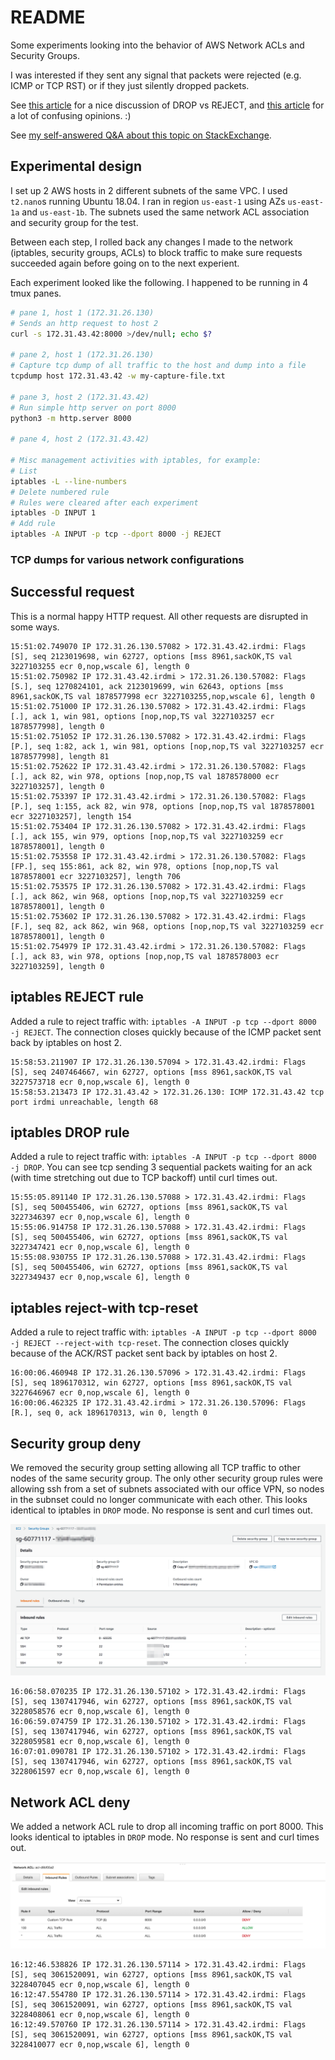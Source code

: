 # README

Some experiments looking into the behavior of AWS Network ACLs and Security Groups.

I was interested if they sent any signal that packets were rejected (e.g. ICMP or TCP RST) or if they just silently dropped packets.

See [this article](http://www.chiark.greenend.org.uk/~peterb/network/drop-vs-reject) for a nice discussion of DROP vs REJECT, and [this article](https://serverfault.com/questions/157375/reject-vs-drop-when-using-iptables) for a lot of confusing opinions. :)

See [my self-answered Q&A about this topic on StackExchange](https://serverfault.com/questions/1028863/do-aws-security-groups-and-rules-and-network-acls-reject-or-drop-traffic/1028864#1028864).

## Experimental design

I set up 2 AWS hosts in 2 different subnets of the same VPC. I used `t2.nano`s running Ubuntu 18.04. I ran in region `us-east-1` using AZs `us-east-1a` and `us-east-1b`. The subnets used the same network ACL association and security group for the test.

Between each step, I rolled back any changes I made to the network (iptables, security groups, ACLs) to block traffic to make sure requests succeeded again before going on to the next experient.

Each experiment looked like the following. I happened to be running in 4 tmux panes.

```bash
# pane 1, host 1 (172.31.26.130)
# Sends an http request to host 2
curl -s 172.31.43.42:8000 >/dev/null; echo $?

# pane 2, host 1 (172.31.26.130)
# Capture tcp dump of all traffic to the host and dump into a file
tcpdump host 172.31.43.42 -w my-capture-file.txt

# pane 3, host 2 (172.31.43.42)
# Run simple http server on port 8000
python3 -m http.server 8000

# pane 4, host 2 (172.31.43.42)

# Misc management activities with iptables, for example:
# List
iptables -L --line-numbers
# Delete numbered rule
# Rules were cleared after each experiment
iptables -D INPUT 1
# Add rule
iptables -A INPUT -p tcp --dport 8000 -j REJECT
```

### TCP dumps for various network configurations

## Successful request

This is a normal happy HTTP request. All other requests are disrupted in some ways.

```
15:51:02.749070 IP 172.31.26.130.57082 > 172.31.43.42.irdmi: Flags [S], seq 2123019698, win 62727, options [mss 8961,sackOK,TS val 3227103255 ecr 0,nop,wscale 6], length 0
15:51:02.750982 IP 172.31.43.42.irdmi > 172.31.26.130.57082: Flags [S.], seq 1270824101, ack 2123019699, win 62643, options [mss 8961,sackOK,TS val 1878577998 ecr 3227103255,nop,wscale 6], length 0
15:51:02.751000 IP 172.31.26.130.57082 > 172.31.43.42.irdmi: Flags [.], ack 1, win 981, options [nop,nop,TS val 3227103257 ecr 1878577998], length 0
15:51:02.751052 IP 172.31.26.130.57082 > 172.31.43.42.irdmi: Flags [P.], seq 1:82, ack 1, win 981, options [nop,nop,TS val 3227103257 ecr 1878577998], length 81
15:51:02.752622 IP 172.31.43.42.irdmi > 172.31.26.130.57082: Flags [.], ack 82, win 978, options [nop,nop,TS val 1878578000 ecr 3227103257], length 0
15:51:02.753397 IP 172.31.43.42.irdmi > 172.31.26.130.57082: Flags [P.], seq 1:155, ack 82, win 978, options [nop,nop,TS val 1878578001 ecr 3227103257], length 154
15:51:02.753404 IP 172.31.26.130.57082 > 172.31.43.42.irdmi: Flags [.], ack 155, win 979, options [nop,nop,TS val 3227103259 ecr 1878578001], length 0
15:51:02.753558 IP 172.31.43.42.irdmi > 172.31.26.130.57082: Flags [FP.], seq 155:861, ack 82, win 978, options [nop,nop,TS val 1878578001 ecr 3227103257], length 706
15:51:02.753575 IP 172.31.26.130.57082 > 172.31.43.42.irdmi: Flags [.], ack 862, win 968, options [nop,nop,TS val 3227103259 ecr 1878578001], length 0
15:51:02.753602 IP 172.31.26.130.57082 > 172.31.43.42.irdmi: Flags [F.], seq 82, ack 862, win 968, options [nop,nop,TS val 3227103259 ecr 1878578001], length 0
15:51:02.754979 IP 172.31.43.42.irdmi > 172.31.26.130.57082: Flags [.], ack 83, win 978, options [nop,nop,TS val 1878578003 ecr 3227103259], length 0
```

## iptables REJECT rule

Added a rule to reject traffic with: `iptables -A INPUT -p tcp --dport 8000 -j REJECT`.
The connection closes quickly because of the ICMP packet sent back by iptables on host 2.

```
15:58:53.211907 IP 172.31.26.130.57094 > 172.31.43.42.irdmi: Flags [S], seq 2407464667, win 62727, options [mss 8961,sackOK,TS val 3227573718 ecr 0,nop,wscale 6], length 0
15:58:53.213473 IP 172.31.43.42 > 172.31.26.130: ICMP 172.31.43.42 tcp port irdmi unreachable, length 68
```

## iptables DROP rule

Added a rule to reject traffic with: `iptables -A INPUT -p tcp --dport 8000 -j DROP`.
You can see tcp sending 3 sequential packets waiting for an ack (with time stretching out due to TCP backoff) until curl times out.

```
15:55:05.891140 IP 172.31.26.130.57088 > 172.31.43.42.irdmi: Flags [S], seq 500455406, win 62727, options [mss 8961,sackOK,TS val 3227346397 ecr 0,nop,wscale 6], length 0
15:55:06.914758 IP 172.31.26.130.57088 > 172.31.43.42.irdmi: Flags [S], seq 500455406, win 62727, options [mss 8961,sackOK,TS val 3227347421 ecr 0,nop,wscale 6], length 0
15:55:08.930755 IP 172.31.26.130.57088 > 172.31.43.42.irdmi: Flags [S], seq 500455406, win 62727, options [mss 8961,sackOK,TS val 3227349437 ecr 0,nop,wscale 6], length 0
```

## iptables reject-with tcp-reset

Added a rule to reject traffic with: `iptables -A INPUT -p tcp --dport 8000 -j REJECT --reject-with tcp-reset`.
The connection closes quickly because of the ACK/RST packet sent back by iptables on host 2.

```
16:00:06.460948 IP 172.31.26.130.57096 > 172.31.43.42.irdmi: Flags [S], seq 1896170312, win 62727, options [mss 8961,sackOK,TS val 3227646967 ecr 0,nop,wscale 6], length 0
16:00:06.462325 IP 172.31.43.42.irdmi > 172.31.26.130.57096: Flags [R.], seq 0, ack 1896170313, win 0, length 0
```

## Security group deny

We removed the security group setting allowing all TCP traffic to other nodes of the same security group.
The only other security group rules were allowing ssh from a set of subnets associated with our office VPN, so nodes in the subnset could no longer communicate with each other.
This looks identical to iptables in `DROP` mode. No response is sent and curl times out.

![security group configuration](security_group_setup.png)

```
16:06:58.070235 IP 172.31.26.130.57102 > 172.31.43.42.irdmi: Flags [S], seq 1307417946, win 62727, options [mss 8961,sackOK,TS val 3228058576 ecr 0,nop,wscale 6], length 0
16:06:59.074759 IP 172.31.26.130.57102 > 172.31.43.42.irdmi: Flags [S], seq 1307417946, win 62727, options [mss 8961,sackOK,TS val 3228059581 ecr 0,nop,wscale 6], length 0
16:07:01.090781 IP 172.31.26.130.57102 > 172.31.43.42.irdmi: Flags [S], seq 1307417946, win 62727, options [mss 8961,sackOK,TS val 3228061597 ecr 0,nop,wscale 6], length 0
```

## Network ACL deny

We added a network ACL rule to drop all incoming traffic on port 8000.
This looks identical to iptables in `DROP` mode. No response is sent and curl times out.

![network acl configuration](network_acl_setup.png)

```
16:12:46.538826 IP 172.31.26.130.57114 > 172.31.43.42.irdmi: Flags [S], seq 3061520091, win 62727, options [mss 8961,sackOK,TS val 3228407045 ecr 0,nop,wscale 6], length 0
16:12:47.554780 IP 172.31.26.130.57114 > 172.31.43.42.irdmi: Flags [S], seq 3061520091, win 62727, options [mss 8961,sackOK,TS val 3228408061 ecr 0,nop,wscale 6], length 0
16:12:49.570760 IP 172.31.26.130.57114 > 172.31.43.42.irdmi: Flags [S], seq 3061520091, win 62727, options [mss 8961,sackOK,TS val 3228410077 ecr 0,nop,wscale 6], length 0
```


